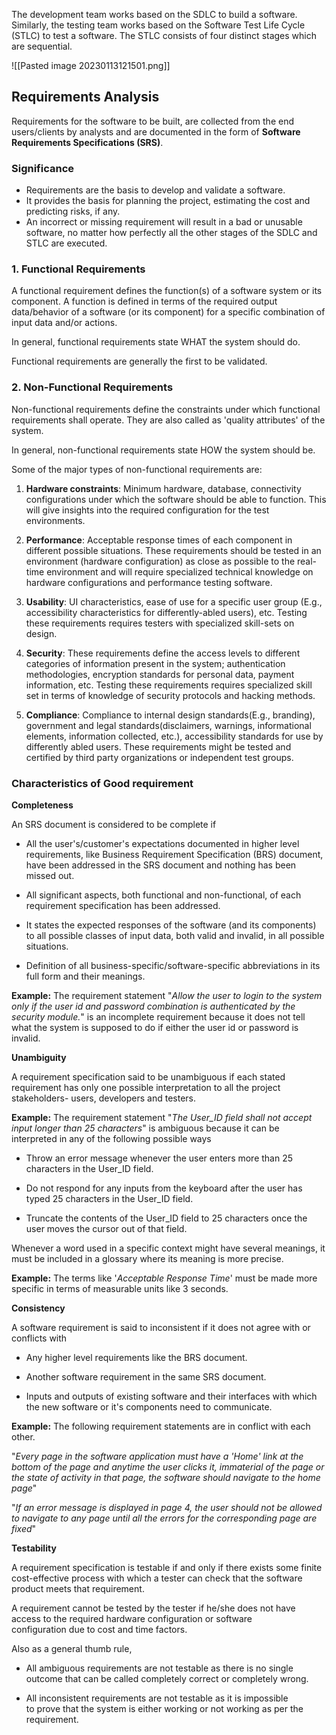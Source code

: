 The development team works based on the SDLC to build a software. Similarly, the testing team works based on the Software Test Life Cycle (STLC) to test a software. The STLC consists of four distinct stages which are sequential.

![[Pasted image 20230113121501.png]]

## Requirements Analysis

Requirements for the software to be built, are collected from the end users/clients by analysts and are documented in the form of **Software Requirements Specifications (SRS)**.

### Significance
-   Requirements are the basis to develop and validate a software. 
-   It provides the basis for planning the project, estimating the cost and predicting risks, if any. 
-   An incorrect or missing requirement will result in a bad or unusable software, no matter how perfectly all the other stages of the SDLC and STLC are executed.


### 1. Functional Requirements

A functional requirement defines the function(s) of a software system or its component. A function is defined in terms of the required output data/behavior of a software (or its component) for a specific combination of input data and/or actions.

In general, functional requirements state WHAT the system should do.

Functional requirements are generally the first to be validated.

### 2. Non-Functional Requirements

Non-functional requirements define the constraints under which functional requirements shall operate. They are also called as 'quality attributes' of the system.

In general, non-functional requirements state HOW the system should be.

Some of the major types of non-functional requirements are:

1.  **Hardware constraints**: Minimum hardware, database, connectivity configurations under which the software should be able to function. This will give insights into the required configuration for the test environments.
    
2.  **Performance**: Acceptable response times of each component in different possible situations. These requirements should be tested in an environment (hardware configuration) as close as possible to the real-time environment and will require specialized technical knowledge on hardware configurations and performance testing software.
    
3.  **Usability**: UI characteristics, ease of use for a specific user group (E.g., accessibility characteristics for differently-abled users), etc. Testing these requirements requires testers with specialized skill-sets on design.
    
4.  **Security**: These requirements define the access levels to different categories of information present in the system; authentication methodologies, encryption standards for personal data, payment information, etc. Testing these requirements requires specialized skill set in terms of knowledge of security protocols and hacking methods.
    
5.  **Compliance**: Compliance to internal design standards(E.g., branding), government and legal standards(disclaimers, warnings, informational elements, information collected, etc.), accessibility standards for use by differently abled users. These requirements might be tested and certified by third party organizations or independent test groups.

### Characteristics of Good requirement

**Completeness**

An SRS document is considered to be complete if 

-   All the user's/customer's expectations documented in higher level requirements, like Business Requirement Specification (BRS) document, have been addressed in the SRS document and nothing has been missed out.
    
-   All significant aspects, both functional and non-functional, of each requirement specification has been addressed. 
    
-   It states the expected responses of the software (and its components) to all possible classes of input data, both valid and invalid, in all possible situations. 
    
-   Definition of all business-specific/software-specific abbreviations in its full form and their meanings.
    

**Example:** The requirement statement "_Allow the user to login to the system only if the user id and password combination is authenticated by the security module._" is an incomplete requirement because it does not tell what the system is supposed to do if either the user id or password is invalid.

**Unambiguity**

A requirement specification said to be unambiguous if each stated requirement has only one possible interpretation to all the project stakeholders- users, developers and testers.

**Example:** The requirement statement "_The User_ID field shall not accept input longer than 25 characters_" is ambiguous because it can be interpreted in any of the following possible ways

-   Throw an error message whenever the user enters more than 25 characters in the User_ID field.
    
-   Do not respond for any inputs from the keyboard after the user has typed 25 characters in the User_ID field.
    
-   Truncate the contents of the User_ID field to 25 characters once the user moves the cursor out of that field.
    

Whenever a word used in a specific context might have several meanings, it must be included in a glossary where its meaning is more precise.

**Example:** The terms like '_Acceptable Response Time_' must be made more specific in terms of measurable units like 3 seconds.

**Consistency**

A software requirement is said to inconsistent if it does not agree with or conflicts with

-   Any higher level requirements like the BRS document.
    
-   Another software requirement in the same SRS document.
    
-   Inputs and outputs of existing software and their interfaces with which the new software or it's components need to communicate.
    

**Example:** The following requirement statements are in conflict with each other.

"_Every page in the software application must have a 'Home' link at the bottom of the page and anytime the user clicks it, immaterial of the page or the state of activity in that page, the software should navigate to the home page_"

"_If an error message is displayed in page 4, the user should not be allowed to navigate to any page until all the errors for the corresponding page are fixed_"

**Testability**

A requirement specification is testable if and only if there exists some finite cost-effective process with which a tester can check that the software product meets that requirement.

A requirement cannot be tested by the tester if he/she does not have access to the required hardware configuration or software configuration due to cost and time factors.

Also as a general thumb rule,

-   All ambiguous requirements are not testable as there is no single outcome that can be called completely correct or completely wrong.
    
-   All inconsistent requirements are not testable as it is impossible to prove that the system is either working or not working as per the requirement.


